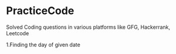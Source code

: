 # PracticeCode
Solved Coding questions in various platforms like GFG, Hackerrank, Leetcode


1.Finding the day of given date
